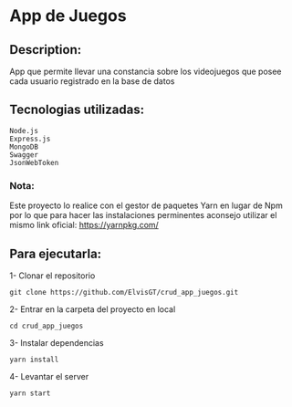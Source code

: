 # App de Juegos

## Description:
App que permite llevar una constancia sobre los videojuegos que posee cada usuario registrado en la base de datos

## Tecnologias utilizadas:
	Node.js
	Express.js
	MongoDB
	Swagger
	JsonWebToken
	
### Nota:
Este proyecto lo realice con el gestor de paquetes Yarn en lugar de Npm por lo que para hacer las instalaciones perminentes aconsejo utilizar el mismo
link oficial: https://yarnpkg.com/

## Para ejecutarla:
1- Clonar el repositorio

`git clone https://github.com/ElvisGT/crud_app_juegos.git`

2- Entrar en la carpeta del proyecto en local

`cd crud_app_juegos`

3- Instalar dependencias

`yarn install`

4- Levantar el server

`yarn start`
